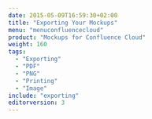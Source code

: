 ```yaml
---
date: 2015-05-09T16:59:30+02:00
title: "Exporting Your Mockups"
menu: "menuconfluencecloud"
product: "Mockups for Confluence Cloud"
weight: 160
tags:
  - "Exporting"
  - "PDF"
  - "PNG"
  - "Printing"
  - "Image"
include: "exporting"
editorversion: 3
---
```

